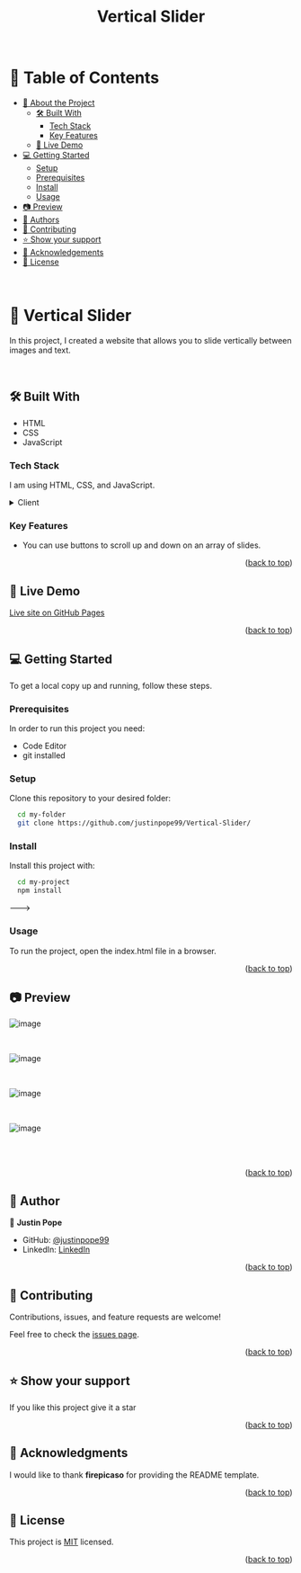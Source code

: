 <a name="readme-top"></a>

<div align="center">

  <h1><b>Vertical Slider</b></h1>

</div>
<br>

# 📗 Table of Contents

- [📖 About the Project](#about-project)
  - [🛠 Built With](#built-with)
    - [Tech Stack](#tech-stack)
    - [Key Features](#key-features)
  - [🚀 Live Demo](#live-demo)
- [💻 Getting Started](#getting-started)
  - [Setup](#setup)
  - [Prerequisites](#prerequisites)
  - [Install](#install)
  - [Usage](#usage)
- [📷 Preview](#Preview)
- [👥 Authors](#authors)
- [🤝 Contributing](#contributing)
- [⭐️ Show your support](#support)
- [🙏 Acknowledgements](#acknowledgements)
- [📝 License](#license)

<br>

# 📖 Vertical Slider <a name="about-project"></a>

In this project, I created a website that allows you to slide vertically between images and text.

<br>

## 🛠 Built With <a name="built-with"></a>

- HTML
- CSS
- JavaScript

### Tech Stack <a name="tech-stack"></a>

I am using HTML, CSS, and JavaScript.

<details>
  <summary>Client</summary>
  <ul>
    <li><a href="https://html5.org/">HTML</a></li>
    <li><a href="https://www.w3.org/Style/CSS/Overview.en.html">CSS</a></li>
    <li><a href="https://www.w3schools.com/js/default.asp">JavaScript</a></li>
  </ul>
</details>

### Key Features <a name="key-features"></a>

- You can use buttons to scroll up and down on an array of slides.

<p align="right">(<a href="#readme-top">back to top</a>)</p>

## 🚀 Live Demo <a name="live-demo"></a>

[Live site on GitHub Pages](https://justinpope99.github.io/Vertical-Slider/)

<p align="right">(<a href="#readme-top">back to top</a>)</p>

## 💻 Getting Started <a name="getting-started"></a>

To get a local copy up and running, follow these steps.

### Prerequisites

In order to run this project you need:

- Code Editor
- git installed

### Setup

Clone this repository to your desired folder:

```sh
  cd my-folder
  git clone https://github.com/justinpope99/Vertical-Slider/
```

### Install

Install this project with:

```sh
  cd my-project
  npm install
```

--->

### Usage

To run the project, open the index.html file in a browser.

<p align="right">(<a href="#readme-top">back to top</a>)</p>

## 📷 Preview <a name="Preview"></a>

![image](https://github.com/user-attachments/assets/f5d2f8a1-afef-4b8f-a7e3-1c63acdd0108)

<br>

![image](https://github.com/user-attachments/assets/00fb2038-c3fe-4cf5-94c9-a3c59e5ccd8f)

<br>

![image](https://github.com/user-attachments/assets/8eaf79f4-e8e6-4fa4-b0a1-e585b07df31e)

<br>

![image](https://github.com/user-attachments/assets/7298dca3-5ec8-42ee-b884-26d15cd7c81d)

<br>
<br>

<p align="right">(<a href="#readme-top">back to top</a>)</p>

## 👥 Author <a name="authors"></a>

👤 **Justin Pope**

- GitHub: [@justinpope99](https://github.com/justinpope99)
- LinkedIn: [LinkedIn](https://www.linkedin.com/in/justin-pope-2a040a102/)

<p align="right">(<a href="#readme-top">back to top</a>)</p>

## 🤝 Contributing <a name="contributing"></a>

Contributions, issues, and feature requests are welcome!

Feel free to check the [issues page](../../issues/).

<p align="right">(<a href="#readme-top">back to top</a>)</p>

## ⭐️ Show your support <a name="support"></a>

If you like this project give it a star

<p align="right">(<a href="#readme-top">back to top</a>)</p>

## 🙏 Acknowledgments <a name="acknowledgements"></a>

I would like to thank **firepicaso** for providing the README template.

<p align="right">(<a href="#readme-top">back to top</a>)</p>

## 📝 License <a name="license"></a>

This project is [MIT](./LICENSE) licensed.

<p align="right">(<a href="#readme-top">back to top</a>)</p>
